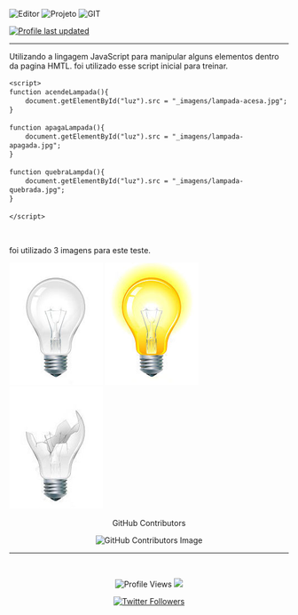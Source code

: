 
![Editor](https://img.shields.io/badge/Editor-VSCode-blue?style=flat-square&logo=visual-studio-code&logoColor=white&style=flat)
![Projeto](https://badgen.net/badge/Projeto/Finished/green)
![GIT](https://badgen.net/badge/Git/ON/green?icon=github)
<!-- trocar o nome do repositório para atualizar -->
[![Profile last updated](https://img.shields.io/github/last-commit/verasdan/testejs?label=Last%20updated&style=flat)](https://github.com/verasdan/verasdan/commits)

___

Utilizando a lingagem JavaScript para manipular alguns elementos dentro da pagina HMTL. foi utilizado esse script inicial para treinar.

    <script>
    function acendeLampada(){
        document.getElementById("luz").src = "_imagens/lampada-acesa.jpg";
    }

    function apagaLampada(){
        document.getElementById("luz").src = "_imagens/lampada-apagada.jpg";
    }

    function quebraLampda(){
        document.getElementById("luz").src = "_imagens/lampada-quebrada.jpg";
    }

    </script>

<br>

foi utilizado 3 imagens para este teste.

![lampada-apagada](_imagens/lampada-apagada.jpg)
![lampada-acesa](_imagens/lampada-acesa.jpg)
![lampada-quebrada](_imagens/lampada-quebrada.jpg)

<!-- GitHub Contributors -->
<div align="center">

GitHub Contributors
<!-- Trocar o nome do repositório para atualizar -->
![GitHub Contributors Image](https://contrib.rocks/image?repo=verasdan/testejs)


</div>

___

<div align="center"><br>

![Profile Views](https://komarev.com/ghpvc/?username=verasdan)
![](https://badges.pufler.dev/visits/verasdan/verasdan?color=black&logo=github&style=flat-square)

[![Twitter Followers](https://badgen.net/twitter/follow/veras_dan)](https://twitter.com/veras_dan)
</div>